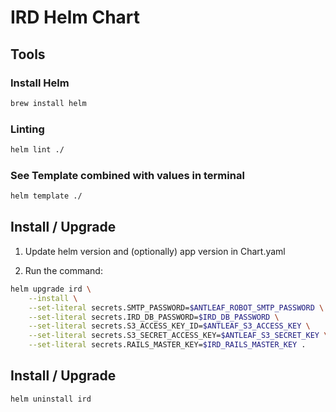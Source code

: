 # IRD Helm Chart

## Tools

### Install Helm

```bash
brew install helm
```

### Linting

```bash
helm lint ./
```

### See Template combined with values in terminal

```bash
helm template ./
```
## Install / Upgrade

1. Update helm version and (optionally) app version in Chart.yaml

2. Run the command: 

```bash
helm upgrade ird \
	--install \
	--set-literal secrets.SMTP_PASSWORD=$ANTLEAF_ROBOT_SMTP_PASSWORD \
	--set-literal secrets.IRD_DB_PASSWORD=$IRD_DB_PASSWORD \
	--set-literal secrets.S3_ACCESS_KEY_ID=$ANTLEAF_S3_ACCESS_KEY \
	--set-literal secrets.S3_SECRET_ACCESS_KEY=$ANTLEAF_S3_SECRET_KEY \
	--set-literal secrets.RAILS_MASTER_KEY=$IRD_RAILS_MASTER_KEY .
```

## Install / Upgrade

```bash
helm uninstall ird
```
